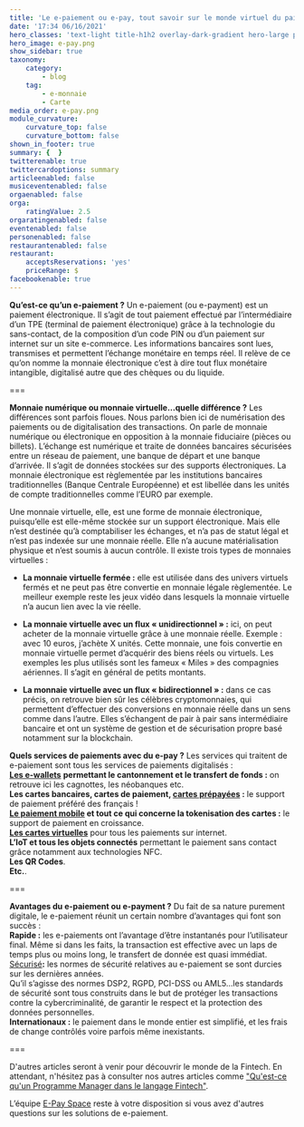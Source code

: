 ```yaml
---
title: 'Le e-paiement ou e-pay, tout savoir sur le monde virtuel du paiement'
date: '17:34 06/16/2021'
hero_classes: 'text-light title-h1h2 overlay-dark-gradient hero-large parallax'
hero_image: e-pay.png
show_sidebar: true
taxonomy:
    category:
        - blog
    tag:
        - e-monnaie
        - Carte
media_order: e-pay.png
module_curvature:
    curvature_top: false
    curvature_bottom: false
shown_in_footer: true
summary: {  }
twitterenable: true
twittercardoptions: summary
articleenabled: false
musiceventenabled: false
orgaenabled: false
orga:
    ratingValue: 2.5
orgaratingenabled: false
eventenabled: false
personenabled: false
restaurantenabled: false
restaurant:
    acceptsReservations: 'yes'
    priceRange: $
facebookenable: true
---
```


**Qu’est-ce qu’un e-paiement ?**
Un e-paiement (ou e-payment) est un paiement électronique. Il s’agit de tout paiement effectué par l’intermédiaire d’un TPE (terminal de paiement électronique) grâce à la technologie du sans-contact, de la composition d’un code PIN ou d’un paiement sur internet sur un site e-commerce. Les informations bancaires sont lues, transmises et permettent l’échange monétaire en temps réel. Il relève de ce qu’on nomme la monnaie électronique c’est à dire tout flux monétaire intangible, digitalisé autre que des chèques ou du liquide.

===

**Monnaie numérique ou monnaie virtuelle…quelle différence ?**
Les différences sont parfois floues. Nous parlons bien ici de numérisation des paiements ou de digitalisation des transactions. On parle de monnaie numérique ou électronique en opposition à la monnaie fiduciaire (pièces ou billets). L’échange est numérique et traite de données bancaires sécurisées entre un réseau de paiement, une banque de départ et une banque d’arrivée. Il s’agit de données stockées sur des supports électroniques. La monnaie électronique est règlementée par les institutions bancaires traditionnelles (Banque Centrale Européenne) et est libellée dans les unités de compte traditionnelles comme l’EURO par exemple.

Une monnaie virtuelle, elle, est une forme de monnaie électronique, puisqu’elle est elle-même stockée sur un support électronique. Mais elle n’est destinée qu’à comptabiliser les échanges, et n’a pas de statut légal et n’est pas indexée sur une monnaie réelle. Elle n’a aucune matérialisation physique et n’est soumis à aucun contrôle. Il existe trois types de monnaies virtuelles :

* **La monnaie virtuelle fermée :** elle est utilisée dans des univers virtuels fermés et ne peut pas être convertie en monnaie légale règlementée. Le meilleur exemple reste les jeux vidéo dans lesquels la monnaie virtuelle n’a aucun lien avec la vie réelle.

* **La monnaie virtuelle avec un flux « unidirectionnel » :** ici, on peut acheter de la monnaie virtuelle grâce à une monnaie réelle. Exemple : avec 10 euros, j’achète X unités. Cette monnaie, une fois convertie en monnaie virtuelle permet d’acquérir des biens réels ou virtuels. Les exemples les plus utilisés sont les fameux « Miles » des compagnies aériennes. Il s’agit en général de petits montants.

* **La monnaie virtuelle avec un flux « bidirectionnel » :** dans ce cas précis, on retrouve bien sûr les célèbres cryptomonnaies, qui permettent d’effectuer des conversions en monnaie réelle dans un sens comme dans l’autre. Elles s’échangent de pair à pair sans intermédiaire bancaire et ont un système de gestion et de sécurisation propre basé notamment sur la blockchain.

**Quels services de paiements avec du e-pay ?**
Les services qui traitent de e-paiement sont tous les services de paiements digitalisés :  
**[Les e-wallets](https://epayspace.com/fr/solutions-de-paiement/produits/e-wallets)** **permettant le cantonnement et le transfert de fonds :** on retrouve ici les cagnottes, les néobanques etc.  
**Les cartes bancaires, cartes de paiement, [cartes prépayées](https://epayspace.com/fr/solutions-de-paiement/produits/cartes-prepayees) :** le support de paiement préféré des français !  
**[Le paiement mobile](https://epayspace.com/fr/solutions-de-paiement/produits/mobile-tokenisation) et tout ce qui concerne la tokenisation des cartes :** le support de paiement en croissance.  
**[Les cartes virtuelles](https://epayspace.com/fr/industries/media-buy)** pour tous les paiements sur internet.  
**L’IoT et tous les objets connectés** permettant le paiement sans contact grâce notamment aux technologies NFC.  
**Les QR Codes**.  
**Etc.**.  

===

**Avantages du e-paiement ou e-payment ?**
Du fait de sa nature purement digitale, le e-paiement réunit un certain nombre d’avantages qui font son succès :    
**Rapide :** les e-paiements ont l’avantage d’être instantanés pour l’utilisateur final. Même si dans les faits, la transaction est effective avec un laps de temps plus ou moins long, le transfert de donnée est quasi immédiat.  
[Sécurisé](https://epayspace.com/fr/a-propos/la-securite)**:** les normes de sécurité relatives au e-paiement se sont durcies sur les dernières années.  
Qu’il s’agisse des normes DSP2, RGPD, PCI-DSS ou AML5…les standards de sécurité sont tous construits dans le but de protéger les transactions contre la cybercriminalité, de garantir le respect et la protection des données personnelles.  
**Internationaux :** le paiement dans le monde entier est simplifié, et les frais de change contrôlés voire parfois même inexistants.  

===

D'autres articles seront à venir pour découvrir le monde de la Fintech. En attendant, n'hésitez pas à consulter nos autres articles comme
["Qu'est-ce qu'un Programme Manager dans le langage Fintech"](https://epayspace.com/fr/a-propos/blog/program-manager).

L’équipe [E-Pay Space](https://epayspace.com/fr/contact) reste à votre disposition si vous avez d'autres questions sur les solutions de e-paiement.
